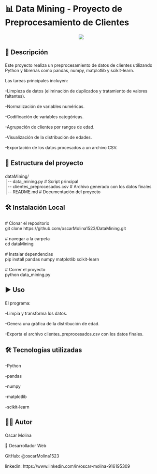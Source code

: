<h1 align="left">📊 Data Mining - Proyecto de Preprocesamiento de Clientes</h1>

###

<div align="center">
  <img height="auto" src="https://i.ibb.co/wr4mPd2k/Captura-de-pantalla-2025-08-20-200032.png"  />
</div>

###

<h2 align="left">🚀 Descripción</h2>

###

<p align="left">Este proyecto realiza un preprocesamiento de datos de clientes utilizando Python y librerías como pandas, numpy, matplotlib y scikit-learn.<br><br>Las tareas principales incluyen:<br><br>-Limpieza de datos (eliminación de duplicados y tratamiento de valores faltantes).<br><br>-Normalización de variables numéricas.<br><br>-Codificación de variables categóricas.<br><br>-Agrupación de clientes por rangos de edad.<br><br>-Visualización de la distribución de edades.<br><br>-Exportación de los datos procesados a un archivo CSV.</p>

###

<h2 align="left">📂 Estructura del proyecto</h2>

###

<p align="left">dataMining/<br>│-- data_mining.py          # Script principal<br>│-- clientes_preprocesados.csv  # Archivo generado con los datos finales<br>│-- README.md               # Documentación del proyecto</p>

###

<h2 align="left">🛠️ Instalación Local</h2>

###

<p align="left"># Clonar el repositorio<br>git clone https://github.com/oscarMolina1523/DataMining.git<br><br># navegar a la carpeta<br>cd dataMining<br><br># Instalar dependencias<br>pip install pandas numpy matplotlib scikit-learn<br><br># Correr el proyecto<br>python data_mining.py</p>

###

<h2 align="left">▶️ Uso</h2>

###

<p align="left">El programa:<br><br>-Limpia y transforma los datos.<br><br>-Genera una gráfica de la distribución de edad.<br><br>-Exporta el archivo clientes_preprocesados.csv con los datos finales.</p>

###

<h2 align="left">🛠 Tecnologías utilizadas</h2>

###

<p align="left">-Python<br><br>-pandas<br><br>-numpy<br><br>-matplotlib<br><br>-scikit-learn</p>

###

<h2 align="left">🧑‍💻 Autor</h2>

###

<p align="left">Oscar Molina<br><br>💼 Desarrollador Web<br><br>GitHub: @oscarMolina1523<br><br>linkedin: https://www.linkedin.com/in/oscar-molina-916195309</p>

###
